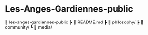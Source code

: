 # Les-Anges-Gardiennes-public
📁 les-anges-gardiennes-public  ┣ 📜 README.md  ┣ 📁 philosophy/  ┣ 📁 community/  ┗ 📁 media/
